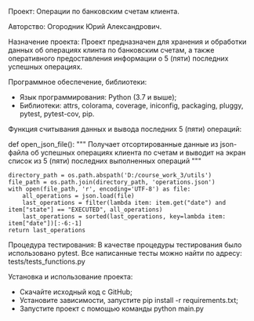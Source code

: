 Проект: Операции по банковским счетам клиента.

Авторство: Огородник Юрий Александрович.

Назначение проекта: Проект предназначен для хранения и обработки данных об операциях клинта по банковским счетам,
а также оперативного предоставления информации о 5 (пяти) последних успешных операциях.

Программное обеспечение, библиотеки: 
- Язык программирования: Python (3.7 и выше);
- Библиотеки: attrs, colorama, coverage, iniconfig, packaging, pluggy, pytest, pytest-cov, pip.

Функция считывания данных и вывода последних 5 (пяти) операций:

def open_json_file():
    """
    Получает отсортированные данные из json-файла
    об успешных операциях клиента по счетам и выводит
    на экран список из 5 (пяти) последних выполненных
    операций 
    """

    directory_path = os.path.abspath('D:/course_work_3/utils')
    file_path = os.path.join(directory_path, 'operations.json')
    with open(file_path, 'r', encoding='UTF-8') as file:
        all_operations = json.load(file)
        last_operations = filter(lambda item: item.get("date") and item["state"] == "EXECUTED", all_operations)
        last_operations = sorted(last_operations, key=lambda item: item["date"])[:-6:-1]
    return last_operations

Процедура тестирования: В качестве процедуры тестирования было использовано pytest. Все написанные тесты можно найти
по адресу: tests/tests_functions.py

Установка и использование проекта:
- Скачайте исходный код с GitHub;
- Установите зависимости, запустите pip install -r requirements.txt;
- Запустите проект с помощью команды python main.py

